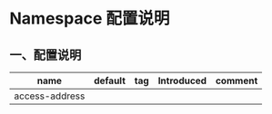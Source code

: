# Namespace 配置说明

## 一、配置说明

| name | default | tag | Introduced | comment|
| ---- | ---- | ---- | ----| ----|
| access-address | 